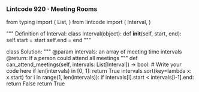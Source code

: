 ### Lintcode 920 · Meeting Rooms
from typing import (
    List,
)
from lintcode import (
    Interval,
)

"""
Definition of Interval:
class Interval(object):
    def __init__(self, start, end):
        self.start = start
        self.end = end
"""

class Solution:
    """
    @param intervals: an array of meeting time intervals
    @return: if a person could attend all meetings
    """
    def can_attend_meetings(self, intervals: List[Interval]) -> bool:
        # Write your code here
        if len(intervals) in [0, 1]: return True
        intervals.sort(key=lambda x: x.start)
        for i in range(1, len(intervals)):
            if intervals[i].start < intervals[i-1].end:
                return False
        return True 